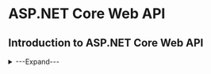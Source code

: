 # **ASP.NET Core Web API**
## **Introduction to ASP.NET Core Web API**
<details>
<summary> ---Expand--- </summary>

## **Why Do We Need Web APIs?**

### **Problems Without Web APIs**

When developing applications like a website, Android app, or iOS app that directly connect to a shared database, the following challenges arise:

- **Duplicate Logic:** Business logic is duplicated across different platforms.
- **Error-Prone Code:** Maintaining consistency across multiple applications increases the likelihood of errors.
- **Limited Communication:** Some front-end frameworks (e.g., Angular) cannot directly interact with databases.
- **Complex Maintenance:** Managing similar code across platforms becomes difficult and inefficient.

### **Solution: Web APIs**

A **Web API** provides a centralized communication interface between the database and various client applications, as shown below:

```
[Website]      [Android App]      [iOS App]
      \             |              /
       \            |             /
        \_______[Web API]________/
                    |
             [Database]
```

### **Advantages of Web APIs**

- **Platform Independence:** APIs work across different clients (web, mobile, IoT) via HTTP.
- **Lightweight Communication:** Supports formats like JSON and XML for efficient data exchange.
- **Centralized Logic:** Reduces code duplication and ensures consistency.
- **Security:** Provides mechanisms for authentication and authorization.
- **Scalability:** Allows for easy integration with new platforms or features.

---

## **What is Web API?**

A **Web API** is a set of rules that allows applications to communicate with each other over the internet. It is built on HTTP and commonly uses RESTful principles to exchange data.

Example Web API Endpoints:
- `GET /weather/today?location=London` - Retrieves today’s weather for London.
- `POST /books` - Adds a new book to the system.

---

## **What is ASP.NET Core Web API?**

**ASP.NET Core Web API** is a lightweight framework provided by Microsoft for building RESTful HTTP services. It is part of the ASP.NET Core framework and is ideal for creating APIs that can be consumed by a wide range of clients, including web browsers, mobile apps, and IoT devices.

### **Key Features of ASP.NET Core Web API**

- Cross-platform support (Windows, macOS, Linux).
- Built-in dependency injection.
- Lightweight and fast, using the ASP.NET Core runtime.
- Secure, with features like authentication and authorization.
- Easily integrates with modern front-end frameworks (React, Angular, etc.).

---

## **Why Do We Need ASP.NET Core Web API?**

ASP.NET Core Web API is essential for modern application development because it:

- Facilitates **cross-platform development** by enabling all client types to interact with the same API.
- Supports **stateless communication**, which is essential for REST principles.
- Provides a robust **pipeline for handling HTTP requests**.
- Ensures **high performance** with minimal resource usage.

---

## **What is REST?**

**REST** (Representational State Transfer) is an architectural style used for building scalable web services. RESTful APIs use HTTP methods and resources to perform CRUD operations.

### **Key REST Principles**

1. **Statelessness:** Each API call is independent and does not rely on previous interactions.
2. **Resource-Based URLs:** Resources are identified by URLs (e.g., `/products/1` for Product ID 1).
3. **HTTP Methods:** Standard methods like GET, POST, PUT, DELETE are used for communication.
4. **Representation:** Resources are typically represented using JSON or XML.
5. **Cacheability:** Responses should indicate whether they can be cached to improve performance.

---

## **Difference between ASP.NET Web API and ASP.NET Core Web API**

| **Aspect**              | **ASP.NET Web API**                                                                 | **ASP.NET Core Web API**                                                                                                     |
|--------------------------|-------------------------------------------------------------------------------------|-----------------------------------------------------------------------------------------------------------------------------|
| **Platform Support**     | Built on the .NET Framework, runs only on Windows.                                   | Part of the ASP.NET Core framework, runs on .NET Core, making it cross-platform (Windows, Linux, macOS).                     |
| **Performance**          | Efficient but limited by the older architecture and .NET Framework.                  | Lightweight and high-performance, optimized for modern needs with extensive support for asynchronous programming.            |
| **API Design Features**  | Supports RESTful services but lacks native support for features like versioning or response compression. | Includes built-in features like API versioning, response caching, and response compression for robust API design.            |
| **Configuration and Hosting** | Hosted in IIS, uses `web.config` for configuration.                                       | Can be hosted in IIS, Kestrel, or Docker containers. Uses JSON files, environment variables, and command-line arguments.     |
| **Dependency Injection** | Supported but relies on third-party libraries like Unity or Ninject.                  | Built-in dependency injection support, promoting loosely coupled and manageable code.                                       |
| **Middleware Support**   | No middleware pipeline; uses custom handlers and modules, which are complex to implement. | Built on a middleware pipeline for easy customization and configuration (e.g., authentication, error handling, logging).     |
| **Community and Future Support** | Part of the older .NET Framework; only receives bug fixes and security updates.           | Actively developed with new features, benefiting from Microsoft’s focus on modern ASP.NET Core architecture.                |
| **Choosing Factors**     | Suitable for legacy systems and integration with older .NET Framework-based applications. | Preferred for cross-platform needs, high-performance applications, and modern development practices.                         | 

Here are the key notes based on the given information about the ASP.NET Core Web API project structure:

### Key Folders and Files in an ASP.NET Core Web API Project:
![image](https://github.com/user-attachments/assets/f2e31b83-cd48-4151-8cd1-27c5a885270c)


1. **Connected Services**:
   - Allows easy connection to external services (e.g., Azure, Office 365, third-party REST APIs).
   - Manages configurations and client code generation for external services.

2. **Dependencies**:
   - Contains all packages and SDKs installed in the project, including:
     - **Analyzers**: Tools to check code quality and style violations.
     - **Frameworks**: Core libraries and components required by the project, such as `Microsoft.AspNetCore.App` (MVC, Razor, etc.).
     - **Packages**: External libraries for various functionalities like database access, logging, and authentication. E.g., `Swashbuckle.AspNetCore` for Swagger support.

3. **Properties**:
   - Contains `launchSettings.json`, which holds configuration settings for launching the app, such as URLs, environment variables, and profile settings (HTTP, HTTPS, IIS Express).

4. **Controllers Folder**:
   - Holds controller classes responsible for handling HTTP requests and returning responses.
   - Default example: `WeatherForecastController`.
   - Controllers are decorated with attributes like `[ApiController]` and `[Route]`.

5. **appsettings.json**:
   - Contains configuration settings like connection strings, logging settings, and custom configurations.
   - It can be overridden by environment-specific files (e.g., `appsettings.Development.json`).

6. **Program.cs**:
   - Entry point of the application where the app is configured and started.
   - Contains setup for services and middleware, including Swagger setup for API documentation.

7. **WeatherForecast.cs (Model Class)**:
   - Represents the data structure (e.g., weather information) returned by the API.
   - Can be placed in the `Models` folder or directly at the project level.

8. **MyFirstWebAPIProject.http**:
   - Used for testing HTTP requests directly from the IDE (e.g., Visual Studio or JetBrains Rider).
   - Contains HTTP requests like `GET`, `POST`, etc., which can be executed from the IDE.
   - Provides convenience for testing API endpoints without external tools like Postman.
---
### File Breakdown in `launchSettings.json`:

1. **Profiles**:
   - **HTTP Profile**: Specifies the URL and port for HTTP requests (e.g., `http://localhost:5222`).
   - **HTTPS Profile**: Specifies the URL and port for secure HTTPS requests, with SSL support.
   - **IIS Express Profile**: Configuration for running the application with IIS Express.

Here is the `launchSettings.json` file with the code comments explaining each section:

```json
{
  "profiles": {
    // HTTP Profile: Launches the app on HTTP with the specified URL
    "http": {
      "commandName": "Project",  // Runs the project directly
      "launchBrowser": true,  // Automatically opens the browser
      "launchUrl": "swagger",  // Opens the Swagger UI by default
      "environmentVariables": {
        "ASPNETCORE_ENVIRONMENT": "Development"  // Sets the environment to 'Development'
      },
      "dotnetRunMessages": true,  // Shows .NET run messages
      "applicationUrl": "http://localhost:5222"  // Application URL for HTTP
    },
    // HTTPS Profile: Launches the app with HTTPS for secure communication
    "https": {
      "commandName": "Project",  // Runs the project directly
      "launchBrowser": true,  // Automatically opens the browser
      "launchUrl": "swagger",  // Opens the Swagger UI by default
      "environmentVariables": {
        "ASPNETCORE_ENVIRONMENT": "Development"  // Sets the environment to 'Development'
      },
      "dotnetRunMessages": true,  // Shows .NET run messages
      "applicationUrl": "https://localhost:7237;http://localhost:5222"  // Application URLs for HTTPS and HTTP
    },
    // IIS Express Profile: Launches the app using IIS Express for local development
    "IIS Express": {
      "commandName": "IISExpress",  // Uses IIS Express to launch the app
      "launchBrowser": true,  // Automatically opens the browser
      "launchUrl": "swagger",  // Opens the Swagger UI by default
      "environmentVariables": {
        "ASPNETCORE_ENVIRONMENT": "Development"  // Sets the environment to 'Development'
      }
    }
  },
  "$schema": "http://json.schemastore.org/launchsettings.json",  // Defines the schema for this file
  // IIS Express settings: Configures IIS Express for local development
  "iisSettings": {
    "windowsAuthentication": false,  // Disables Windows Authentication
    "anonymousAuthentication": true,  // Enables anonymous authentication
    "iisExpress": {
      "applicationUrl": "http://localhost:1064",  // URL for IIS Express
      "sslPort": 44312  // SSL Port for secure communication in IIS Express
    }
  }
}
```

### Key Points:
- **Profiles**:
  - `http`: Launches on HTTP at `http://localhost:5222`.
  - `https`: Launches on HTTPS at `https://localhost:7237` and HTTP at `http://localhost:5222`.
  - `IIS Express`: Uses IIS Express on `http://localhost:1064`.
  
- **Environment Variables**: All profiles set `ASPNETCORE_ENVIRONMENT` to "Development" for local development.
  
- **IIS Settings**: Configures IIS Express with anonymous authentication enabled and SSL port set to `44312`.

---
### Advantages of `.http` File:
- **Convenience**: Test API endpoints directly from the IDE.
- **Version Control**: Can be checked into source control for collaboration.
- **Documentation**: Serves as documentation for API endpoints.

Here are the summarized notes for the article on **Controllers in ASP.NET Core Web API**:

---

### **What are Controllers in ASP.NET Core Web API?**
- **Definition:** Controllers handle incoming HTTP requests and generate responses (usually in JSON or XML format).
- **Roles:**
  1. **Request Handling:** Match HTTP requests to action methods.
  2. **Data Processing:** Interact with models and implement logic.
  3. **Response Generation:** Return data, status codes, or error messages.

---

### **Adding a Controller Class**
1. **Naming Convention:**
   - Must end with the "Controller" suffix (e.g., `EmployeeController`).
2. **Inheritance:**
   - Controllers typically inherit from `ControllerBase` for Web API projects.
3. **Location:**
   - Place controllers in the `Controllers` folder in the project root.

---

### **Modifying Controllers**
- Use routing attributes like `[Route("api/[controller]")]` to define URL access points.
- **Ambiguous Match Exception:**
  - Avoid having multiple methods with the same HTTP verb and route. Use unique identifiers in the route attribute (e.g., `[Route("api/[controller]/[action]")]`).

---

### **Key Features of Controllers**
1. **Routing Attributes:** Use `[Route]`, `[HttpGet]`, `[HttpPost]`, etc., to define routes.
2. **Action Methods:** Handle specific HTTP requests (GET, POST, etc.) with methods like `Ok()`, `NotFound()`.
3. **Parameter Binding:** Automatically bind parameters from the route, query string, or request body.
4. **Response Handling:**
   - Use `IActionResult` or `ActionResult<T>` for flexible response types.

---

### **[ApiController] Attribute**
- **Enhancements:**
  1. Automatic 400 responses for invalid models.
  2. Requires attribute routing.
  3. Simplifies parameter binding based on HTTP methods.
  4. Standardized `ProblemDetails` for error responses.
  5. Streamlined handling of multipart/form-data requests.

---

### **Difference Between `ControllerBase` and `Controller`**
- **ControllerBase:**
  - Lightweight, used for Web APIs without views.
  - Offers core MVC features like action methods, routing, model binding, and HTTP responses.
  - No support for rendering views.
- **Controller:**
  - Inherits `ControllerBase` but adds view rendering capabilities.
  - Suitable for MVC applications that require HTML views.

#### **When to Choose:**
- Use `ControllerBase` for APIs (lightweight, JSON/XML-focused).
- Use `Controller` for MVC applications (supports Razor views).

---

### **What Are Models in ASP.NET Core Web API?**
- **Definition**: Models are classes representing the data structure of an application. They define the schema for data handled by the Web API and often encapsulate business logic related to that data.
- **Purpose**: 
  - Transfer data between client and server (Data Transfer Objects - DTOs).
  - Define validation rules.
  - Provide a structured format for both incoming and outgoing data.
  
---

### **Key Characteristics of Models**
1. **Data Annotations**: 
   - Use attributes like `[Required]`, `[StringLength]`, `[EmailAddress]`, etc., from the `System.ComponentModel.DataAnnotations` namespace to enforce validation rules.
2. **Data Transfer Objects (DTOs)**:
   - Customize and optimize the data exposed to clients.
   - Hide properties that shouldn't be shared over the API.
3. **Validation**: 
   - Models ensure data integrity by validating input data before processing.
   - Invalid data results in validation errors returned to the client.
4. **Relationships**: 
   - Models can represent relationships, such as one-to-many (e.g., `Order` and `OrderDetails`).

---

### **Creating and Using Models**
1. **Location**: Models are often created in the `Models` folder for organization, but they can exist in any folder or class library.
   
2. **Example Models**:
   - **Product Model**: A simple class defining `Id`, `Name`, `Price`, and `Category`.
   - **User Model with Annotations**: Enforces rules like required fields and string length.
   - **Order and OrderDetails Models**: Demonstrates a one-to-many relationship.
   - **Employee Model with Enumeration**: Shows how enums can be integrated into models.

3. **Usage in Controllers**:
   - Models are used in controllers to:
     - Bind incoming HTTP request data.
     - Return structured data in HTTP responses.
   - Example: `ProductsController` handles CRUD operations using the `Product` model.

---

### **CRUD Operations in Controllers**
- **GET**: Retrieve all products or a specific product by ID.
- **POST**: Create a new product with input data.
- **PUT**: Update an existing product's details.
- **DELETE**: Remove a product by ID.

Each operation uses models to:
- Parse incoming data (e.g., POST, PUT).
- Format outgoing responses (e.g., GET).
- Validate data integrity (e.g., ensure `Id` matches).

---

### **Testing APIs**
- **Testing Tools**:
  - Use Postman, Swagger, or Visual Studio's `.http` file to test API functionality.
- **Sample HTTP Requests**:
  - Include headers (`Content-Type`, `Accept`) and JSON payloads to interact with the API endpoints.
  
---

### **Specialized Models**
1. **With Data Annotations**:
   - Example: `User` model ensures `FirstName`, `LastName`, and `Email` adhere to specific validation rules.
2. **With Relationships**:
   - Example: `Order` model has a collection of `OrderDetails`, demonstrating one-to-many relationships.
3. **With Enumerations**:
   - Example: `Employee` model uses a `Department` enum to categorize employees.

---

### **Benefits of Models**
- **Data Validation**: Automates validation and prevents invalid data from being processed.
- **Maintainability**: Ensures clean separation of concerns.
- **Reusability**: Models can be reused across different parts of the application.
- **Optimization**: DTOs help reduce unnecessary data transfer, improving performance.

---

### **Key Takeaways**
- Models form the backbone of data handling in ASP.NET Core Web API.
- By combining models with validation, DTOs, and relationships, APIs can ensure data consistency, optimize performance, and facilitate communication between client and server.
- Testing tools and well-structured models streamline API development and ensure reliability.

---
### **Key HTTP Response Methods in ASP.NET Core Web API**
| **HTTP Method** | **Response Method**   | **HTTP Status Code** | **Description**                                                                 |
|------------------|-----------------------|-----------------------|---------------------------------------------------------------------------------|
| **GET**          | `Ok`                 | 200 OK               | Successfully retrieves data.                                                   |
| **GET**          | `NotFound`           | 404 Not Found        | Resource with the specified ID does not exist.                                 |
| **POST**         | `CreatedAtAction`    | 201 Created          | Successfully creates a new resource and includes its location in the header.   |
| **PUT**          | `NoContent`          | 204 No Content       | Successfully updates a resource without returning any data.                    |
| **PUT**          | `BadRequest`         | 400 Bad Request      | Input data does not meet the expected format or contains errors.               |
| **DELETE**       | `NoContent`          | 204 No Content       | Successfully deletes a resource without returning any data.                    |
| **DELETE**       | `NotFound`           | 404 Not Found        | Resource to delete does not exist.                                             |

--- 
</details>
